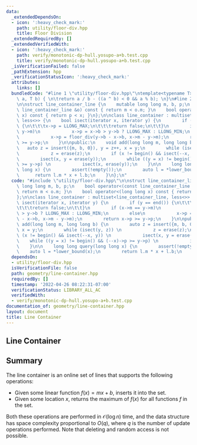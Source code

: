 ```yaml
---
data:
  _extendedDependsOn:
  - icon: ':heavy_check_mark:'
    path: utility/floor-div.hpp
    title: Floor Division
  _extendedRequiredBy: []
  _extendedVerifiedWith:
  - icon: ':heavy_check_mark:'
    path: verify/monotonic-dp-hull.yosupo-a+b.test.cpp
    title: verify/monotonic-dp-hull.yosupo-a+b.test.cpp
  _isVerificationFailed: false
  _pathExtension: hpp
  _verificationStatusIcon: ':heavy_check_mark:'
  attributes:
    links: []
  bundledCode: "#line 1 \"utility/floor-div.hpp\"\ntemplate<typename T>\nT floor_div(T\
    \ a, T b) { \n\treturn a / b - ((a ^ b) < 0 && a % b); \n}\n#line 2 \"geometry/line-container.hpp\"\
    \n\nstruct line_container_line {\n    mutable long long m, b, p;\n    bool operator<(const\
    \ line_container_line &o) const { return m < o.m; }\n    bool operator<(long long\
    \ x) const { return p < x; }\n};\n\nclass line_container : multiset<line_container_line,\
    \ less<>> {\n    bool isect(iterator x, iterator y) {\n        if (y == end())\
    \ {\n\t\t\tx->p = LLONG_MAX;\n\t\t\treturn false;\n\t\t}\n        if (x->m ==\
    \ y->m)\n            x->p = x->b > y->b ? LLONG_MAX : LLONG_MIN;\n        else\n\
    \            x->p = floor_div(y->b - x->b, x->m - y->m);\n        return x->p\
    \ >= y->p;\n    }\n\npublic:\n    void add(long long m, long long b) {\n     \
    \   auto z = insert({m, b, 0}), y = z++, x = y;\n        while (isect(y, z)) \n\
    \            z = erase(z);\n        if (x != begin() && isect(--x, y)) \n    \
    \        isect(x, y = erase(y));\n        while ((y = x) != begin() && (--x)->p\
    \ >= y->p) \n            isect(x, erase(y));\n    }\n\n    long long query(long\
    \ long x) {\n        assert(!empty());\n        auto l = *lower_bound(x);\n  \
    \      return l.m * x + l.b;\n    }\n};\n"
  code: "#include \"utility/floor-div.hpp\"\n\nstruct line_container_line {\n    mutable\
    \ long long m, b, p;\n    bool operator<(const line_container_line &o) const {\
    \ return m < o.m; }\n    bool operator<(long long x) const { return p < x; }\n\
    };\n\nclass line_container : multiset<line_container_line, less<>> {\n    bool\
    \ isect(iterator x, iterator y) {\n        if (y == end()) {\n\t\t\tx->p = LLONG_MAX;\n\
    \t\t\treturn false;\n\t\t}\n        if (x->m == y->m)\n            x->p = x->b\
    \ > y->b ? LLONG_MAX : LLONG_MIN;\n        else\n            x->p = floor_div(y->b\
    \ - x->b, x->m - y->m);\n        return x->p >= y->p;\n    }\n\npublic:\n    void\
    \ add(long long m, long long b) {\n        auto z = insert({m, b, 0}), y = z++,\
    \ x = y;\n        while (isect(y, z)) \n            z = erase(z);\n        if\
    \ (x != begin() && isect(--x, y)) \n            isect(x, y = erase(y));\n    \
    \    while ((y = x) != begin() && (--x)->p >= y->p) \n            isect(x, erase(y));\n\
    \    }\n\n    long long query(long long x) {\n        assert(!empty());\n    \
    \    auto l = *lower_bound(x);\n        return l.m * x + l.b;\n    }\n};\n"
  dependsOn:
  - utility/floor-div.hpp
  isVerificationFile: false
  path: geometry/line-container.hpp
  requiredBy: []
  timestamp: '2022-04-26 08:22:31-07:00'
  verificationStatus: LIBRARY_ALL_AC
  verifiedWith:
  - verify/monotonic-dp-hull.yosupo-a+b.test.cpp
documentation_of: geometry/line-container.hpp
layout: document
title: Line Container
---
```


## Line Container

## Summary
The line container is an online set of lines that supports the following operations:
- Given some linear function $f(x) = mx + b$, inserts it into the set.
- Given some location $x$, returns the maximum of $f(x)$ for all functions $f$ in the set. 

Both these operations are performed in $\mathcal{O}(\log n)$ time, and the data structure has space complexity proportional to $O(q)$, where $q$ is the number of update operations performed. Note that deleting and random access is not possible. 